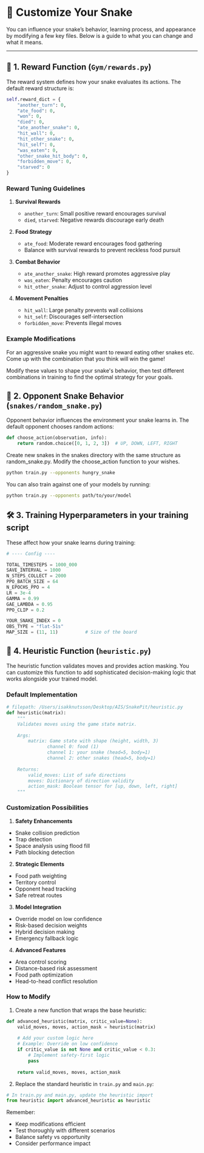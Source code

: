 # 🐍 Customize Your Snake

You can influence your snake’s behavior, learning process, and appearance by modifying a few key files. Below is a guide to what you can change and what it means.

---

## 🎯 1. Reward Function (`Gym/rewards.py`)

The reward system defines how your snake evaluates its actions. The default reward structure is:

```python
self.reward_dict = {
    "another_turn": 0,   
    "ate_food": 0,  
    "won": 0,                 
    "died": 0,
    "ate_another_snake": 0, 
    "hit_wall": 0,           
    "hit_other_snake": 0,    
    "hit_self": 0,     
    "was_eaten": 0, 
    "other_snake_hit_body": 0,
    "forbidden_move": 0,     
    "starved": 0              
}
```

### Reward Tuning Guidelines

1. **Survival Rewards**
   - `another_turn`: Small positive reward encourages survival
   - `died`, `starved`: Negative rewards discourage early death

2. **Food Strategy**
   - `ate_food`: Moderate reward encourages food gathering
   - Balance with survival rewards to prevent reckless food pursuit

3. **Combat Behavior**
   - `ate_another_snake`: High reward promotes aggressive play
   - `was_eaten`: Penalty encourages caution
   - `hit_other_snake`: Adjust to control aggression level

4. **Movement Penalties**
   - `hit_wall`: Large penalty prevents wall collisions
   - `hit_self`: Discourages self-intersection
   - `forbidden_move`: Prevents illegal moves

### Example Modifications

For an aggressive snake you might want to reward eating other snakes etc. Come up with the combination that you think will win the game!


Modify these values to shape your snake's behavior, then test different combinations in training to find the optimal strategy for your goals.

## 🧠 2. Opponent Snake Behavior (`snakes/random_snake.py`)

Opponent behavior influences the environment your snake learns in. The default opponent chooses random actions:

```python
def choose_action(observation, info):
    return random.choice([0, 1, 2, 3])  # UP, DOWN, LEFT, RIGHT
```

Create new snakes in the snakes directory with the same structure as random_snake.py. Modify the choose_action function to your wishes.
```bash
python train.py --opponents hungry_snake
```

You can also train against one of your models by running:

```bash
python train.py --opponents path/to/your/model
```

## 🛠️ 3. Training Hyperparameters in your training script

These affect how your snake learns during training:

```python
# ---- Config ----

TOTAL_TIMESTEPS = 1000_000
SAVE_INTERVAL = 1000
N_STEPS_COLLECT = 2000 
PPO_BATCH_SIZE = 64
N_EPOCHS_PPO = 4
LR = 3e-4
GAMMA = 0.99
GAE_LAMBDA = 0.95
PPO_CLIP = 0.2

YOUR_SNAKE_INDEX = 0
OBS_TYPE = "flat-51s"
MAP_SIZE = (11, 11)          # Size of the board

```


## 🎯 4. Heuristic Function (`heuristic.py`)

The heuristic function validates moves and provides action masking. You can customize this function to add sophisticated decision-making logic that works alongside your trained model.

### Default Implementation

```python
# filepath: /Users/isakknutsson/Desktop/AIS/SnakePit/heuristic.py
def heuristic(matrix):
    """
    Validates moves using the game state matrix.
    
    Args:
        matrix: Game state with shape (height, width, 3)
               channel 0: food (1)
               channel 1: your snake (head=5, body=1)
               channel 2: other snakes (head=5, body=1)
    
    Returns:
        valid_moves: List of safe directions
        moves: Dictionary of direction validity
        action_mask: Boolean tensor for [up, down, left, right]
    """
```

### Customization Possibilities

1. **Safety Enhancements**
- Snake collision prediction
- Trap detection
- Space analysis using flood fill
- Path blocking detection

2. **Strategic Elements**
- Food path weighting
- Territory control
- Opponent head tracking
- Safe retreat routes

3. **Model Integration**
- Override model on low confidence
- Risk-based decision weights
- Hybrid decision making
- Emergency fallback logic

4. **Advanced Features**
- Area control scoring
- Distance-based risk assessment
- Food path optimization
- Head-to-head conflict resolution

### How to Modify

1. Create a new function that wraps the base heuristic:
```python
def advanced_heuristic(matrix, critic_value=None):
    valid_moves, moves, action_mask = heuristic(matrix)
    
    # Add your custom logic here
    # Example: Override on low confidence
    if critic_value is not None and critic_value < 0.3:
        # Implement safety-first logic
        pass
        
    return valid_moves, moves, action_mask
```

2. Replace the standard heuristic in `train.py` and `main.py`:
```python
# In train.py and main.py, update the heuristic import
from heuristic import advanced_heuristic as heuristic
```

Remember:
- Keep modifications efficient
- Test thoroughly with different scenarios
- Balance safety vs opportunity
- Consider performance impact